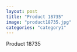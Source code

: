 ```yaml
---
layout: post
title: "Product 18735"
image: "product18735.jpg"
categories: "category1"
---
```

Product 18735
